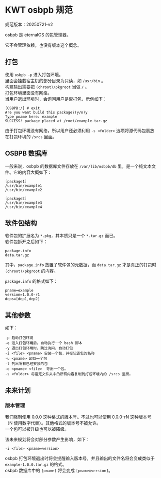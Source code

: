 # KWT osbpb 规范

规范版本：20250721-v2

osbpb 是 eternalOS 的包管理器。

它不会管理依赖，也没有版本这个概念。

## 打包

使用 `osbpb -p` 进入打包环境。  
里面会挂载宿主机的部分目录为只读，如 `/usr/bin` 。  
构建输出需要把 `(chroot)/pkgroot` 当做 `/` 。  
打包环境里面没有网络。  
当用户退出环境时，会询问用户是否打包，示例如下：  

```Terminal
[OSBPB:/] # exit
Are you want build this package?(y/n)y
Type pname here: example
SUCCESS! package placed at /root/example.tar.gz
```

由于打包环境没有网络，所以用户还必须利用 `-s <folder>` 选项将源代码包裹放在打包环境的 `/srcs` 里面。  

## OSBPB 数据库

一般来说，osbpb 的数据库文件存放在 `/var/lib/osbpb/db` 里，是一个纯文本文件。它的内容大概如下：  

```osbpb db
[package1]
/usr/bin/example1
/usr/bin/example2

[package2]
/usr/bin/example3
/usr/bin/example4
```

## 软件包结构

软件包的扩展名为 `*.pkg`，其本质只是一个 `*.tar.gz` 而已。  
软件包拆开之后如下：  
```
package.info
data.tar.gz
```

其中，`package.info` 放置了软件包的元数据，而 `data.tar.gz` 才是真正的打包时 `(chroot)/pkgroot` 的内容。

`package.info` 的格式如下：

```Package Info
pname=example
version=1.0.0-r1
deps=[dep1,dep2]
```

## 其他参数

如下：

```
-p 启动打包环境
-e 进入打包环境后，自动执行一个 bash 脚本
-y 退出打包环境时，跳过询问，自动打包
-i <file> <pname> 安装一个包，并标记该包的名称
-u <pname> 卸载一个包
-l 列出所有已经安装的包
-o <pname> <file>  导出一个包。
-s <folder> 将指定文件夹中的所有内容复制到打包环境内的 /srcs 里面。
```

## 未来计划

### 版本管理

我们强制使用 0.0.0 这种格式的版本号。不过也可以使用 0.0.0-rN 这种版本号（N 使用数字代替）。其他格式的版本号不被允许。  
一个包可以被升级也可以被降级。 

该未来规划将会对部分参数产生影响，如下：

```
-i <file> <pname=version>
```

osbpb 打包环境退出时将会提醒输入版本号，并且输出的文件名将会变成类似于 `example-1.0.0.tar.gz` 的格式。  
osbpb 数据库中的 `[pname]` 将会变成 `[pname=version]`。  
